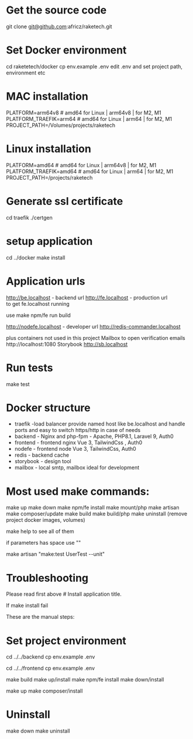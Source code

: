 # Get the source code
git clone git@github.com:africz/raketech.git

# Set Docker environment
cd raketetech/docker
cp env.example .env
edit .env and set project path, environment etc

# MAC installation
PLATFORM=arm64v8 # amd64 for Linux | arm64v8 | for M2, M1
PLATFORM_TRAEFIK=arm64 # amd64 for Linux | arm64 | for M2, M1
PROJECT_PATH=/Volumes/projects/raketech

# Linux installation
PLATFORM=amd64 # amd64 for Linux | arm64v8 | for M2, M1
PLATFORM_TRAEFIK=amd64 # amd64 for Linux | arm64 | for M2, M1
PROJECT_PATH=/projects/raketech

# Generate ssl certificate
cd traefik
./certgen


# setup application 
cd ../docker
make install

# Application urls

http://be.localhost     - backend url
http://fe.localhost     - production url  
to get fe.localhost running

use make npm/fe run build 

http://nodefe.localhost - developer url
http://redis-commander.localhost



plus containers not used in this project
Mailbox to open verification emails
http://localhost:1080
Storybook
http://sb.localhost 



# Run tests

make test

# Docker structure

- traefik       -load balancer provide named host like be.localhost and handle ports
                  and easy to switch https/http in case of needs
- backend       - Nginx and php-fpm - Apache, PHP8.1, Laravel 9, Auth0
- frontend      - frontend nginx Vue 3, TailwindCss , Auth0
- nodefe        - frontend node Vue 3, TailwindCss, Auth0
- redis         - backend cache
- storybook     - design tool   
- mailbox       - local smtp, mailbox ideal for development 

# Most used make commands:

make up
make down
make npm/fe install
make mount/php
make artisan
make composer/update 
make build
make build/php
make uninstall (remove project docker images, volumes)

make help to see all of them

if parameters has space use ""

make artisan "make:test UserTest --unit"



# Troubleshooting

Please read first above # Install application title.

If make install fail

These are the manual steps:

# Set project environment
cd ../../backend
cp env.example .env

cd ../../frontend
cp env.example .env

make build 
make up/install
make npm/fe install
make down/install

make up
make composer/install

# Uninstall

make down
make uninstall
